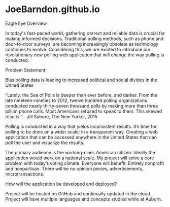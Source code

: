 # JoeBarndon.github.io
Eagle Eye
Overview 

In today's fast-paced world, gathering correct and reliable data is crucial for making informed decisions. Traditional polling methods, such as phone and door-to-door surveys, are becoming increasingly obsolete as technology continues to evolve. Considering this, we are excited to introduce our revolutionary new polling web application that will change the way polling is conducted. 

Problem Statement: 

Bias polling data is leading to increased political and social divides in the United States  

 

“Lately, the Sea of Polls is deeper than ever before, and darker. From the late nineteen-nineties to 2012, twelve hundred polling organizations conducted nearly thirty-seven thousand polls by making more than three billion phone calls. Most Americans refused to speak to them. This skewed results.” - Jill Sabore, The New Yorker, 2015 

 

 

  

 

Polling is conducted in a way that yields inconsistent results. It’s time for polling to be done on a wider scale; in a transparent way. Creating a web application that can be accessed anywhere in the United States that can poll the user and visualize the results.  

The primary audience is the working-class American citizen. Ideally the application would work on a national scale. My project will solve a core problem with today’s voting climate. Everyone will benefit. Entirely nonprofit and nonpartisan. There will be no opinion pieces, advertisements, microtransactions. 

How will the application be developed and deployed? 

Project will be hosted on GitHub and continually updated in the cloud. Project will have multiple languages and concepts studied while at Auburn. 

 

 

 
